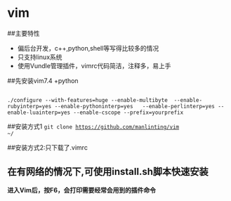 # vim
##主要特性

*   偏后台开发，c++,python,shell等写得比较多的情况
*   只支持linux系统
*   使用Vundle管理插件，vimrc代码简洁，注释多，易上手


##先安装vim7.4 +python 

<code>
./configure --with-features=huge --enable-multibyte  --enable-rubyinterp=yes --enable-pythoninterp=yes   --enable-perlinterp=yes --enable-luainterp=yes --enable-cscope --prefix=yourprefix
</code>

##安装方式1
<code>git clone https://github.com/manlinting/vim ~/</code>

##安装方式2:只下载了.vimrc
## 在有网络的情况下,可使用install.sh脚本快速安装


**进入Vim后，按F6，会打印需要经常会用到的插件命令**
